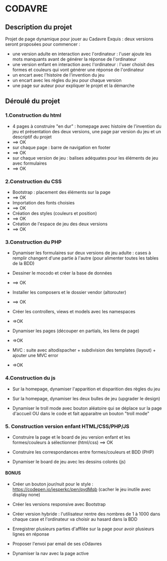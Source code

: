 # CODAVRE

## Description du projet

Projet de page dynamique pour jouer au Cadavre Exquis : deux versions seront proposées pour commencer :

* une version adulte en interaction avec l'ordinateur : l'user ajoute les mots manquants avant de générer la réponse de l'ordinateur
* une version enfant en interaction avec l'ordinateur : l'user choisit des formes et couleurs qui vont générer une réponse de l'ordinateur
* un encart avec l'histoire de l'invention du jeu
* un encart avec les règles du jeu pour chaque version
* une page sur auteur pour expliquer le projet et la démarche

## Déroulé du projet

### 1.Construction du html

* 4 pages à construire "en dur" : homepage avec histoire de l'invention du jeu et présentation des deux versions, une page par version du jeu et un descriptif du projet
* ==> OK
* sur chaque page : barre de navigation en footer
* ==> OK
* sur chaque version de jeu : balises adéquates pour les éléments de jeu avec formulaires
* ==> OK
  
### 2.Construction du CSS  

* Bootstrap : placement des éléments sur la page
* ==> OK
* Importation des fonts choisies
* ==> OK
* Création des styles (couleurs et position) 
* ==> OK
* Création de l'espace de jeu des deux versions
* ==> OK

### 3.Construction du PHP

* Dynamiser les formulaires sur deux versions de jeu adulte : cases à remplir changent d'une partie à l'autre (pour alimenter toutes les tables de la BDD)
  
* Dessiner le mocodo et créer la base de données
* ==> OK
* Installer les composers et le dossier vendor (altorouter)
* ==> OK
* Créer les controllers, views et models avec les namespaces
* =>OK
* Dynamiser les pages (découper en partials, les liens de page)
* =>OK
* MVC : suite avec altodispacher + subdivision des templates (layout) + ajouter une MVC error
* =>OK

### 4.Construction du js

* Sur la homepage, dynamiser l'apparition et disparition des règles du jeu

* Sur la homepage, dynamiser les deux bulles de jeu (upgrader le design)
  
* Dynamiser le troll mode avec bouton aléatoire qui se déplace sur la page d'accueil OU dans le code et fait apparaitre un bouton "troll mode" 

### 5. Construction version enfant HTML/CSS/PHP/JS

* Construire la page et le board de jeu version enfant et les formes/couleurs à sélectionner (html/css)
  ==> OK
* Construire les correspondances entre formes/couleurs et BDD (PHP)

* Dynamiser le board de jeu avec les dessins colorés (js)

#### BONUS

* Créer un bouton jour/nuit pour le style : https://codepen.io/jesperkc/pen/pydMqb (cacher le jeu inutile avec display none)

* Créer les versions responsive avec Bootstrap

* Créer version hybride : l'utilisateur rentre des nombres de 1 à 1000 dans chaque case et l'ordinateur va choisir au hasard dans la BDD

* Enregistrer plusieurs parties d'affilée sur la page pour avoir plusieurs lignes en réponse
  
* Proposer l'envoi par email de ses cOdavres
  
* Dynamiser la nav avec la page active
